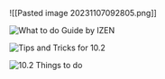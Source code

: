 ![[Pasted image 20231107092805.png]]


![What to do Guide by IZEN](https://www.youtube.com/watch?v=YTxr_wTi7lc&pp=ygUSMTAuMiBjbGFzcyBjaGFuZ2Vz)


![Tips and Tricks for 10.2](https://www.youtube.com/watch?v=-VBc5vYvfpY&pp=ygUPMTAuMiB3aGF0IHRvIGRv)


![10.2 Things to do](https://www.youtube.com/watch?v=HEEo0EgsZXU&pp=ygUPMTAuMiB3aGF0IHRvIGRv) 
